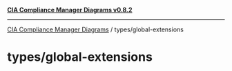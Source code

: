 [**CIA Compliance Manager Diagrams v0.8.2**](../../README.md)

***

[CIA Compliance Manager Diagrams](../../modules.md) / types/global-extensions

# types/global-extensions

